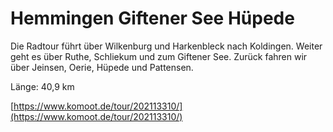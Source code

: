 <!-- Farbe: '#808080' -->

# Hemmingen Giftener See Hüpede

Die Radtour führt über Wilkenburg und Harkenbleck nach Koldingen. Weiter geht es über Ruthe, Schliekum und zum Giftener See. Zurück fahren wir über Jeinsen, Oerie, Hüpede und Pattensen.

Länge: 40,9 km

[https://www.komoot.de/tour/202113310/](https://www.komoot.de/tour/202113310/)


